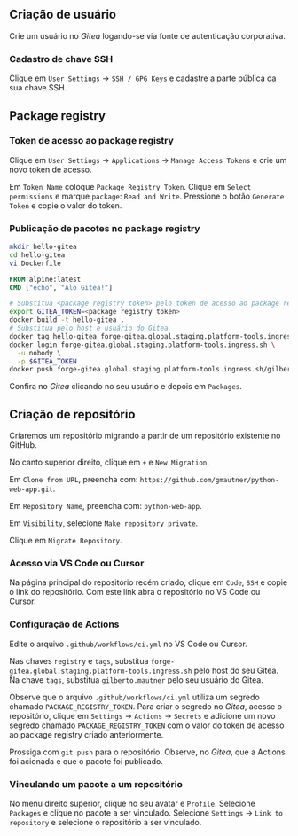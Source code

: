 ## Criação de usuário

Crie um usuário no _Gitea_ logando-se via fonte de autenticação corporativa.

### Cadastro de chave SSH

Clique em `User Settings` -> `SSH / GPG Keys` e cadastre a parte pública da sua chave SSH.

## Package registry

### Token de acesso ao package registry

Clique em `User Settings` -> `Applications` -> `Manage Access Tokens` e crie um novo token de acesso.

Em `Token Name` coloque `Package Registry Token`. Clique em `Select permissions` e marque `package`: `Read and Write`. Pressione o botão `Generate Token` e copie o valor do token.

### Publicação de pacotes no package registry

```bash
mkdir hello-gitea
cd hello-gitea
vi Dockerfile
```

```dockerfile
FROM alpine:latest
CMD ["echo", "Alo Gitea!"]
```

```bash
# Substitua <package registry token> pelo token de acesso ao package registry
export GITEA_TOKEN=<package registry token>
docker build -t hello-gitea .
# Substitua pelo host e usuário do Gitea
docker tag hello-gitea forge-gitea.global.staging.platform-tools.ingress.sh/gilberto.mautner/hello-gitea:v1
docker login forge-gitea.global.staging.platform-tools.ingress.sh \
  -u nobody \
  -p $GITEA_TOKEN
docker push forge-gitea.global.staging.platform-tools.ingress.sh/gilberto.mautner/hello-gitea:v1
```

Confira no _Gitea_ clicando no seu usuário e depois em `Packages`.

## Criação de repositório

Criaremos um repositório migrando a partir de um repositório existente no GitHub.

No canto superior direito, clique em `+` e `New Migration`.

Em `Clone from URL`, preencha com: `https://github.com/gmautner/python-web-app.git`.

Em `Repository Name`, preencha com: `python-web-app`.

Em `Visibility`, selecione `Make repository private`.

Clique em `Migrate Repository`.

### Acesso via VS Code ou Cursor

Na página principal do repositório recém criado, clique em `Code`, `SSH` e copie o link do repositório. Com este link abra o repositório no VS Code ou Cursor.

### Configuração de Actions

Edite o arquivo `.github/workflows/ci.yml` no VS Code ou Cursor.

Nas chaves `registry` e `tags`, substitua `forge-gitea.global.staging.platform-tools.ingress.sh` pelo host do seu Gitea. Na chave `tags`, substitua `gilberto.mautner` pelo seu usuário do Gitea.

Observe que o arquivo `.github/workflows/ci.yml` utiliza um segredo chamado `PACKAGE_REGISTRY_TOKEN`. Para criar o segredo no _Gitea_, acesse o repositório, clique em `Settings` -> `Actions` -> `Secrets` e adicione um novo segredo chamado `PACKAGE_REGISTRY_TOKEN` com o valor do token de acesso ao package registry criado anteriormente.

Prossiga com `git push` para o repositório. Observe, no _Gitea_, que a Actions foi acionada e que o pacote foi publicado.

### Vinculando um pacote a um repositório

No menu direito superior, clique no seu avatar e `Profile`. Selecione `Packages` e clique no pacote a ser vinculado. Selecione `Settings` -> `Link to repository` e selecione o repositório a ser vinculado.


